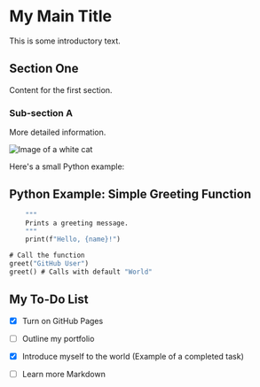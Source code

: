 # My Main Title
This is some introductory text.

## Section One
Content for the first section.

### Sub-section A
More detailed information.

![Image of a white cat](https://images.pexels.com/photos/45201/kitty-cat-kitten-pet-45201.jpeg)

Here's a small Python example:

## Python Example: Simple Greeting Function

```def greet(name="World"):
    """
    Prints a greeting message.
    """
    print(f"Hello, {name}!")

# Call the function
greet("GitHub User")
greet() # Calls with default "World"
```
## My To-Do List
- [x] Turn on GitHub Pages

- [ ] Outline my portfolio

- [x] Introduce myself to the world (Example of a completed task)

- [ ] Learn more Markdown

